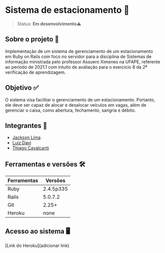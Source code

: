 # Sistema de estacionamento :car:
> Status: **Em desenvolvimento**⚠️<br>

## Sobre o projeto 📑
Implementação de um sistema de gerenciamento de um estacionamento em Ruby on Rails com foco no servidor para a disciplina de Sistemas de informação ministrada pelo professor Assuero Ximenes na UFAPE, referente ao período de 2021.1 com intuito de avaliação para o exercício 8 da 2ª verificação de aprendizagem.

## Objetivo ✅
O sistema visa facilitar o gerenciamento de um estacionamento. Portanto, ele deve ser capaz de alocar e desalocar veículos em vagas, além de gerenciar o caixa, como abertura, fechamento, sangria e débito. 

## Integrantes 👦

+   [Jackson Lima](https://github.com/jacksonlmp)
+   [Luiz Davi](https://github.com/luiz-davi)
+   [Thiago Cavalcanti](https://github.com/ThiagoCavalcantiSilva)

## Ferramentas e versões 🛠

Ferramentas | Versões
----------- | ----------
Ruby        | 2.4.5p335
Rails       | 5.0.7.2
Git         | 2.25+
Heroku      | none

## Acesso ao sistema 🖥
[Link do Heroku](adicionar link)<br>
